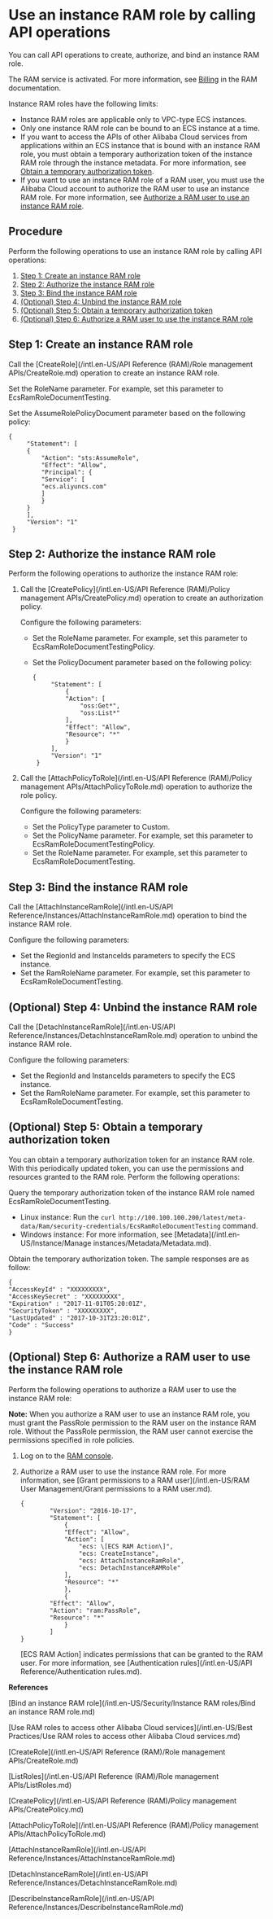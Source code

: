 # Use an instance RAM role by calling API operations

You can call API operations to create, authorize, and bind an instance RAM role.

The RAM service is activated. For more information, see [Billing](/intl.en-US/Pricing/Billing.md) in the RAM documentation.

Instance RAM roles have the following limits:

-   Instance RAM roles are applicable only to VPC-type ECS instances.
-   Only one instance RAM role can be bound to an ECS instance at a time.
-   If you want to access the APIs of other Alibaba Cloud services from applications within an ECS instance that is bound with an instance RAM role, you must obtain a temporary authorization token of the instance RAM role through the instance metadata. For more information, see [Obtain a temporary authorization token](#Token).
-   If you want to use an instance RAM role of a RAM user, you must use the Alibaba Cloud account to authorize the RAM user to use an instance RAM role. For more information, see [Authorize a RAM user to use an instance RAM role](#Authorize).

## Procedure

Perform the following operations to use an instance RAM role by calling API operations:

1.  [Step 1: Create an instance RAM role](#step3)
2.  [Step 2: Authorize the instance RAM role](#section_jhn_g25_xdb)
3.  [Step 3: Bind the instance RAM role](#section_pmw_bf5_xdb)
4.  [\(Optional\) Step 4: Unbind the instance RAM role](#section_k4m_2f5_xdb)
5.  [\(Optional\) Step 5: Obtain a temporary authorization token](#Token)
6.  [\(Optional\) Step 6: Authorize a RAM user to use the instance RAM role](#Authorize)

## Step 1: Create an instance RAM role

Call the [CreateRole](/intl.en-US/API Reference (RAM)/Role management APIs/CreateRole.md) operation to create an instance RAM role.

Set the RoleName parameter. For example, set this parameter to EcsRamRoleDocumentTesting.

Set the AssumeRolePolicyDocument parameter based on the following policy:

```
{
     "Statement": [
     {
         "Action": "sts:AssumeRole",
         "Effect": "Allow",
         "Principal": {
         "Service": [
         "ecs.aliyuncs.com"
         ]
         }
     }
     ],
     "Version": "1"
 }
```

## Step 2: Authorize the instance RAM role

Perform the following operations to authorize the instance RAM role:

1.  Call the [CreatePolicy](/intl.en-US/API Reference (RAM)/Policy management APIs/CreatePolicy.md) operation to create an authorization policy.

    Configure the following parameters:

    -   Set the RoleName parameter. For example, set this parameter to EcsRamRoleDocumentTestingPolicy.
    -   Set the PolicyDocument parameter based on the following policy:

        ```
        {
             "Statement": [
                 {
                 "Action": [
                     "oss:Get*",
                     "oss:List*"
                 ],
                 "Effect": "Allow",
                 "Resource": "*"
                 }
             ],
             "Version": "1"
         }
        ```

2.  Call the [AttachPolicyToRole](/intl.en-US/API Reference (RAM)/Policy management APIs/AttachPolicyToRole.md) operation to authorize the role policy.

    Configure the following parameters:

    -   Set the PolicyType parameter to Custom.
    -   Set the PolicyName parameter. For example, set this parameter to EcsRamRoleDocumentTestingPolicy.
    -   Set the RoleName parameter. For example, set this parameter to EcsRamRoleDocumentTesting.

## Step 3: Bind the instance RAM role

Call the [AttachInstanceRamRole](/intl.en-US/API Reference/Instances/AttachInstanceRamRole.md) operation to bind the instance RAM role.

Configure the following parameters:

-   Set the RegionId and InstanceIds parameters to specify the ECS instance.
-   Set the RamRoleName parameter. For example, set this parameter to EcsRamRoleDocumentTesting.

## \(Optional\) Step 4: Unbind the instance RAM role

Call the [DetachInstanceRamRole](/intl.en-US/API Reference/Instances/DetachInstanceRamRole.md) operation to unbind the instance RAM role.

Configure the following parameters:

-   Set the RegionId and InstanceIds parameters to specify the ECS instance.
-   Set the RamRoleName parameter. For example, set this parameter to EcsRamRoleDocumentTesting.

## \(Optional\) Step 5: Obtain a temporary authorization token

You can obtain a temporary authorization token for an instance RAM role. With this periodically updated token, you can use the permissions and resources granted to the RAM role. Perform the following operations:

Query the temporary authorization token of the instance RAM role named EcsRamRoleDocumentTesting.

-   Linux instance: Run the `curl http://100.100.100.200/latest/meta-data/Ram/security-credentials/EcsRamRoleDocumentTesting` command.
-   Windows instance: For more information, see [Metadata](/intl.en-US/Instance/Manage instances/Metadata/Metadata.md).

Obtain the temporary authorization token. The sample responses are as follow:

```
{
"AccessKeyId" : "XXXXXXXXX",
"AccessKeySecret" : "XXXXXXXXX",
"Expiration" : "2017-11-01T05:20:01Z",
"SecurityToken" : "XXXXXXXXX",
"LastUpdated" : "2017-10-31T23:20:01Z",
"Code" : "Success"
}
```

## \(Optional\) Step 6: Authorize a RAM user to use the instance RAM role

Perform the following operations to authorize a RAM user to use the instance RAM role:

**Note:** When you authorize a RAM user to use an instance RAM role, you must grant the PassRole permission to the RAM user on the instance RAM role. Without the PassRole permission, the RAM user cannot exercise the permissions specified in role policies.

1.  Log on to the [RAM console](https://ram.console.aliyun.com/#/overview).

2.  Authorize a RAM user to use the instance RAM role. For more information, see [Grant permissions to a RAM user](/intl.en-US/RAM User Management/Grant permissions to a RAM user.md).

    ```
    {
            "Version": "2016-10-17",
            "Statement": [
                {
                "Effect": "Allow",
                "Action": [
                    "ecs: \[ECS RAM Action\]",
                    "ecs: CreateInstance",
                    "ecs: AttachInstanceRamRole",
                    "ecs: DetachInstanceRAMRole"
                ],
                "Resource": "*"
                },
                {
            "Effect": "Allow",
            "Action": "ram:PassRole",
            "Resource": "*"
                }
            ]
    }
    ```

    \[ECS RAM Action\] indicates permissions that can be granted to the RAM user. For more information, see [Authentication rules](/intl.en-US/API Reference/Authentication rules.md).


**References**  


[Bind an instance RAM role](/intl.en-US/Security/Instance RAM roles/Bind an instance RAM role.md)

[Use RAM roles to access other Alibaba Cloud services](/intl.en-US/Best Practices/Use RAM roles to access other Alibaba Cloud services.md)

[CreateRole](/intl.en-US/API Reference (RAM)/Role management APIs/CreateRole.md)

[ListRoles](/intl.en-US/API Reference (RAM)/Role management APIs/ListRoles.md)

[CreatePolicy](/intl.en-US/API Reference (RAM)/Policy management APIs/CreatePolicy.md)

[AttachPolicyToRole](/intl.en-US/API Reference (RAM)/Policy management APIs/AttachPolicyToRole.md)

[AttachInstanceRamRole](/intl.en-US/API Reference/Instances/AttachInstanceRamRole.md)

[DetachInstanceRamRole](/intl.en-US/API Reference/Instances/DetachInstanceRamRole.md)

[DescribeInstanceRamRole](/intl.en-US/API Reference/Instances/DescribeInstanceRamRole.md)

